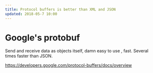 ```yaml
---
title: Protocol buffers is better than XML and JSON
updated: 2018-05-7 10:00
---
```


# Google's protobuf

Send and receive data as objects itself, damn easy to use , fast. Several times faster than JSON.

https://developers.google.com/protocol-buffers/docs/overview
